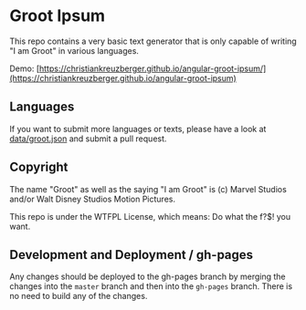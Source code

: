 # Groot Ipsum
This repo contains a very basic text generator that is only capable of writing "I am Groot" in various languages.

Demo: [https://christiankreuzberger.github.io/angular-groot-ipsum/](https://christiankreuzberger.github.io/angular-groot-ipsum)

## Languages
If you want to submit more languages or texts, please have a look at [data/groot.json]() and submit a pull request.

## Copyright
The name "Groot" as well as the saying "I am Groot" is (c) Marvel Studios and/or Walt Disney Studios Motion Pictures.<br />

This repo is under the WTFPL License, which means: Do what the f?$! you want.

## Development and Deployment / gh-pages

Any changes should be deployed to the gh-pages branch by merging the changes into the `master` branch and then into the `gh-pages` branch.
There is no need to build any of the changes.
